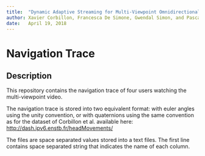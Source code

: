 ```yaml
---
title:	"Dynamic Adaptive Streaming for Multi-Viewpoint Omnidirectional Videos: Proceedings of ACM Multimedia Systems Conference (MMSys'18)"
author: Xavier Corbillon, Francesca De Simone, Gwendal Simon, and Pascal Frossard
date:	April 19, 2018
---
```


# Navigation Trace

## Description

This repository contains the navigation trace of four users watching the multi-viewpoint video.

The navigation trace is stored into two equivalent format: with euler angles using the unity convention, or with quaternions using the same convention as for the dataset of Corbillon et al. available here: http://dash.ipv6.enstb.fr/headMovements/

The files are space separated values stored into a text files. The first line contains space separated string that indicates the name of each column.
